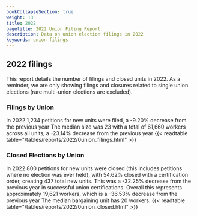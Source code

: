 ```yaml
---
bookCollapseSection: true
weight: 13
title: 2022
pagetitle: 2022 Union Filing Report
description: Data on union election filings in 2022
keywords: union filings
---
```


## 2022 filings

This report details the number of filings and closed units in 2022. As a reminder, we are only showing filings and closures related to single union elections (rare multi-union elections are excluded).

### Filings by Union
In 2022 1,234 petitions for new units were filed, a -9.20% decrease from the previous year The median size was 23 with a total of 61,660 workers across all units, a -23.14% decrease from the previous year
{{< readtable table="/tables/reports/2022/0union_filings.html" >}}

### Closed Elections by Union
In 2022 800 petitions for new units were closed (this includes petitions where no election was ever held), with 54.62% closed with a certification order, creating 437 total new units. This was a -32.25% decrease from the previous year in successful union certifications. Overall this represents approximately 19,621 workers, which is a -36.53% decrease from the previous year The median bargaining unit has 20 workers.
{{< readtable table="/tables/reports/2022/0union_closed.html" >}}
